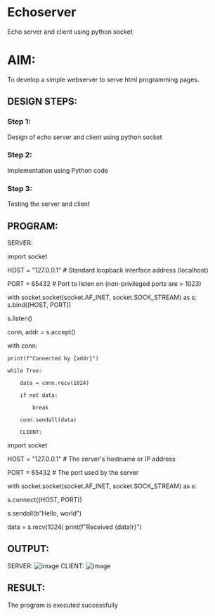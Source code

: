 # Echoserver
Echo server and client using python socket

# AIM:

To develop a simple webserver to serve html programming pages.

## DESIGN STEPS:

### Step 1:

Design of echo server and client using python socket

### Step 2:

Implementation using Python code

### Step 3:

Testing the server and client 

## PROGRAM:
SERVER:

import socket

HOST = "127.0.0.1" # Standard loopback interface address (localhost)

PORT = 65432 # Port to listen on (non-privileged ports are > 1023)

with socket.socket(socket.AF_INET, socket.SOCK_STREAM) as s:
s.bind((HOST, PORT))

s.listen()

conn, addr = s.accept()

with conn:

    print(f"Connected by {addr}")
    
    while True:
    
        data = conn.recv(1024)
        
        if not data:
        
            break
            
        conn.sendall(data)

        CLIENT:

import socket

HOST = "127.0.0.1" # The server's hostname or IP address

PORT = 65432 # The port used by the server

with socket.socket(socket.AF_INET, socket.SOCK_STREAM) as s:

s.connect((HOST, PORT))

s.sendall(b"Hello, world")

data = s.recv(1024)
print(f"Received {data!r}")

## OUTPUT:
SERVER:
![image](https://github.com/indrajasukumar/Echoserver/assets/145115195/56e8d9bc-af46-4109-80f0-4ca42c89095a)
CLIENT:
![image](https://github.com/indrajasukumar/Echoserver/assets/145115195/61d6cd90-3af0-489e-a84f-ba885cc4d950)



## RESULT:
The program is executed successfully
